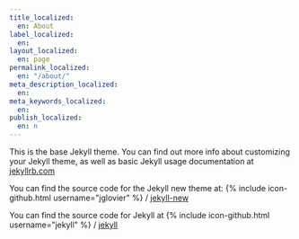 ```yaml
---
title_localized:
  en: About
label_localized:
  en: 
layout_localized:
  en: page
permalink_localized:
  en: "/about/"
meta_description_localized:
  en: 
meta_keywords_localized:
  en: 
publish_localized:
  en: n
---
```

This is the base Jekyll theme. You can find out more info about customizing your Jekyll theme, as well as basic Jekyll usage documentation at [jekyllrb.com](http://jekyllrb.com/)

You can find the source code for the Jekyll new theme at:
{% include icon-github.html username="jglovier" %} /
[jekyll-new](https://github.com/jglovier/jekyll-new)

You can find the source code for Jekyll at
{% include icon-github.html username="jekyll" %} /
[jekyll](https://github.com/jekyll/jekyll)
